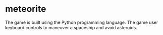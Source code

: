 # meteorite
The game is built using the Python programming language. The game user keyboard controls to maneuver a spaceship and avoid asteroids.
